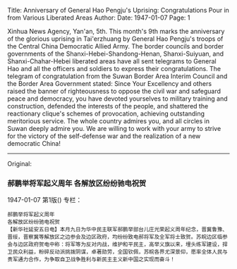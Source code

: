 Title: Anniversary of General Hao Pengju's Uprising: Congratulations Pour in from Various Liberated Areas
Author:
Date: 1947-01-07
Page: 1

Xinhua News Agency, Yan'an, 5th. This month's 9th marks the anniversary of the glorious uprising in Tai'erzhuang by General Hao Pengju's troops of the Central China Democratic Allied Army. The border councils and border governments of the Shanxi-Hebei-Shandong-Henan, Shanxi-Suiyuan, and Shanxi-Chahar-Hebei liberated areas have all sent telegrams to General Hao and all the officers and soldiers to express their congratulations. The telegram of congratulation from the Suwan Border Area Interim Council and the Border Area Government stated: Since Your Excellency and others raised the banner of righteousness to oppose the civil war and safeguard peace and democracy, you have devoted yourselves to military training and construction, defended the interests of the people, and shattered the reactionary clique's schemes of provocation, achieving outstanding meritorious service. The whole country admires you, and all circles in Suwan deeply admire you. We are willing to work with your army to strive for the victory of the self-defense war and the realization of a new democratic China!



<hr /> 

Original: 


### 郝鹏举将军起义周年  各解放区纷纷驰电祝贺

1947-01-07
第1版()
专栏：

    郝鹏举将军起义周年
    各解放区纷纷驰电祝贺
    【新华社延安五日电】本月九日为华中民主联军郝鹏举部台儿庄光荣起义周年纪念，晋冀鲁豫、晋绥，晋察冀等解放区之边参会及边区政府，均纷纷致电郝将军及全军将士致贺。苏皖边区临参会与边区政府贺电中称：将军等为反对内战，维护和平民主，高举义旗以来，埋头练军建设，捍卫民众利益，粉碎反动派挑拨阴谋，卓著勋劳，全国钦佩，苏皖各界尤深景仰，愿率全体人民与贵军通力合作，为争取自卫战争胜利与新民主主义新中国之实现而奋斗！
